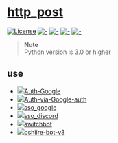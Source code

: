 # [http_post](https://github.com/n138-kz/http_post)

[![License](https://img.shields.io/github/license/n138-kz/http_post?style=plastic)](LICENSE)
[![-](https://img.shields.io/github/checks-status/n138-kz/http_post/main?style=plastic)](-)
[![-](https://img.shields.io/github/languages/code-size/n138-kz/http_post?style=plastic)](-)
[![-](https://img.shields.io/github/last-commit/n138-kz/http_post?style=plastic)](-)
[![-](https://img.shields.io/github/languages/top/n138-kz/http_post?style=plastic)](-)

> **Note**  
> Python version is 3.0 or higher

## use

- [![](https://www.google.com/s2/favicons?size=64&domain=https://github.com/)Auth-Google](https://github.com/n138-kz/Auth-Google)
- [![](https://www.google.com/s2/favicons?size=64&domain=https://github.com/)Auth-via-Google-auth](https://github.com/n138-kz/Auth-via-Google-auth)
- [![](https://www.google.com/s2/favicons?size=64&domain=https://github.com/)sso_google](https://github.com/n138-kz/sso_google)
- [![](https://www.google.com/s2/favicons?size=64&domain=https://github.com/)sso_discord](https://github.com/n138-kz/sso_discord)
- [![](https://www.google.com/s2/favicons?size=64&domain=https://github.com/)switchbot](https://github.com/n138-kz/switchbot)
- [![](https://www.google.com/s2/favicons?size=64&domain=https://github.com/)oshiire-bot-v3](https://github.com/n138-kz/oshiire-bot-v3)
